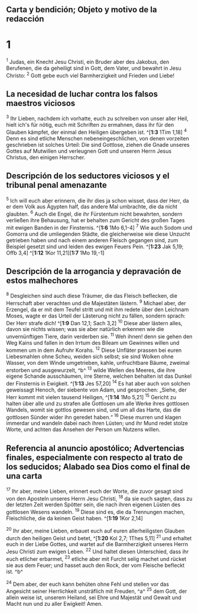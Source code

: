 ## Carta y bendición; Objeto y motivo de la redacción
# 1
<sup class='bibleverse'>1</sup> Judas, ein Knecht Jesu Christi, ein Bruder aber des Jakobus, den Berufenen, die da geheiligt sind in Gott, dem Vater, und bewahrt in Jesu Christo: <sup class='bibleverse'>2</sup> Gott gebe euch viel Barmherzigkeit und Frieden und Liebe! 

## La necesidad de luchar contra los falsos maestros viciosos
<sup class='bibleverse'>3</sup> Ihr Lieben, nachdem ich vorhatte, euch zu schreiben von unser aller Heil, hielt ich's für nötig, euch mit Schriften zu ermahnen, dass ihr für den Glauben kämpfet, der einmal den Heiligen übergeben ist. ^[**1:3** 1Tim 1,18] <sup class='bibleverse'>4</sup> Denn es sind etliche Menschen nebeneingeschlichen, von denen vorzeiten geschrieben ist solches Urteil: Die sind Gottlose, ziehen die Gnade unseres Gottes auf Mutwillen und verleugnen Gott und unseren Herrn Jesus Christus, den einigen Herrscher. 


## Descripción de los seductores viciosos y el tribunal penal amenazante
<sup class='bibleverse'>5</sup> Ich will euch aber erinnern, die ihr dies ja schon wisset, dass der Herr, da er dem Volk aus Ägypten half, das andere Mal umbrachte, die da nicht glaubten. <sup class='bibleverse'>6</sup> Auch die Engel, die ihr Fürstentum nicht bewahrten, sondern verließen ihre Behausung, hat er behalten zum Gericht des großen Tages mit ewigen Banden in der Finsternis. ^[**1:6** 1Mo 6,1-4] <sup class='bibleverse'>7</sup> Wie auch Sodom und Gomorra und die umliegenden Städte, die gleicherweise wie diese Unzucht getrieben haben und nach einem anderen Fleisch gegangen sind, zum Beispiel gesetzt sind und leiden des ewigen Feuers Pein. ^[**1:23** Jak 5,19; Offb 3,4] 
 ^[**1:12** 1Kor 11,21][**1:7** 1Mo 19,-1]

## Descripción de la arrogancia y depravación de estos malhechores
<sup class='bibleverse'>8</sup> Desgleichen sind auch diese Träumer, die das Fleisch beflecken, die Herrschaft aber verachten und die Majestäten lästern. <sup class='bibleverse'>9</sup> Michael aber, der Erzengel, da er mit dem Teufel stritt und mit ihm redete über den Leichnam Moses, wagte er das Urteil der Lästerung nicht zu fällen, sondern sprach: Der Herr strafe dich! ^[**1:9** Dan 12,1; Sach 3,2] <sup class='bibleverse'>10</sup> Diese aber lästern alles, davon sie nichts wissen; was sie aber natürlich erkennen wie die unvernünftigen Tiere, darin verderben sie. <sup class='bibleverse'>11</sup> Weh ihnen! denn sie gehen den Weg Kains und fallen in den Irrtum des Bileam um Gewinnes willen und kommen um in dem Aufruhr Korahs. <sup class='bibleverse'>12</sup> Diese Unfläter prassen bei euren Liebesmahlen ohne Scheu, weiden sich selbst; sie sind Wolken ohne Wasser, von dem Winde umgetrieben, kahle, unfruchtbare Bäume, zweimal erstorben und ausgewurzelt, ^b^ <sup class='bibleverse'>13</sup> wilde Wellen des Meeres, die ihre eigene Schande ausschäumen, irre Sterne, welchen behalten ist das Dunkel der Finsternis in Ewigkeit. ^[**1:13** Jes 57,20] <sup class='bibleverse'>14</sup> Es hat aber auch von solchen geweissagt Henoch, der siebente von Adam, und gesprochen: „Siehe, der Herr kommt mit vielen tausend Heiligen, ^[**1:14** 1Mo 5,21] <sup class='bibleverse'>15</sup> Gericht zu halten über alle und zu strafen alle Gottlosen um alle Werke ihres gottlosen Wandels, womit sie gottlos gewesen sind, und um all das Harte, das die gottlosen Sünder wider ihn geredet haben.“ <sup class='bibleverse'>16</sup> Diese murren und klagen immerdar und wandeln dabei nach ihren Lüsten; und ihr Mund redet stolze Worte, und achten das Ansehen der Person um Nutzens willen. 
   

## Referencia al anuncio apostólico; Advertencias finales, especialmente con respecto al trato de los seducidos; Alabado sea Dios como el final de una carta
<sup class='bibleverse'>17</sup> Ihr aber, meine Lieben, erinnert euch der Worte, die zuvor gesagt sind von den Aposteln unseres Herrn Jesu Christi, <sup class='bibleverse'>18</sup> da sie euch sagten, dass zu der letzten Zeit werden Spötter sein, die nach ihren eigenen Lüsten des gottlosen Wesens wandeln. <sup class='bibleverse'>19</sup> Diese sind es, die da Trennungen machen, Fleischliche, die da keinen Geist haben. ^[**1:19** 1Kor 2,14] 


<sup class='bibleverse'>20</sup> Ihr aber, meine Lieben, erbauet euch auf euren allerheiligsten Glauben durch den heiligen Geist und betet, ^[**1:20** Kol 2,7; 1Thes 5,11] <sup class='bibleverse'>21</sup> und erhaltet euch in der Liebe Gottes, und wartet auf die Barmherzigkeit unseres Herrn Jesu Christi zum ewigen Leben. <sup class='bibleverse'>22</sup> Und haltet diesen Unterschied, dass ihr euch etlicher erbarmet, <sup class='bibleverse'>23</sup> etliche aber mit Furcht selig machet und rücket sie aus dem Feuer; und hasset auch den Rock, der vom Fleische befleckt ist. ^b^ 
 

<sup class='bibleverse'>24</sup> Dem aber, der euch kann behüten ohne Fehl und stellen vor das Angesicht seiner Herrlichkeit unsträflich mit Freuden, ^a^ <sup class='bibleverse'>25</sup> dem Gott, der allein weise ist, unserem Heiland, sei Ehre und Majestät und Gewalt und Macht nun und zu aller Ewigkeit! Amen.